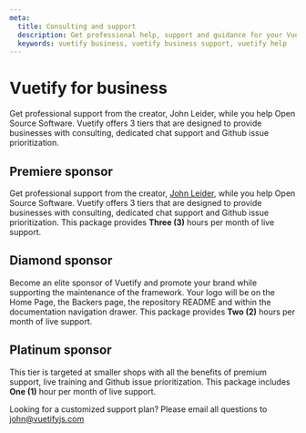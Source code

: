 ```yaml
---
meta:
  title: Consulting and support
  description: Get professional help, support and guidance for your Vuetify application while supporting the framework.
  keywords: vuetify business, vuetify business support, vuetify help
---
```


# Vuetify for business

Get professional support from the creator, John Leider, while you help Open Source Software. Vuetify offers 3 tiers that are designed to provide businesses with consulting, dedicated chat support and Github issue prioritization.

<entry-ad />

## Premiere sponsor

Get professional support from the creator, [John Leider](https://github.com/johnleider), while you help Open Source Software. Vuetify offers 3 tiers that are designed to provide businesses with consulting, dedicated chat support and Github issue prioritization. This package provides **Three (3)** hours per month of live support.

<become-sponsor />

## Diamond sponsor

Become an elite sponsor of Vuetify and promote your brand while supporting the maintenance of the framework. Your logo will be on the Home Page, the Backers page, the repository README and within the documentation navigation drawer. This package provides **Two (2)** hours per month of live support.

<become-sponsor />

## Platinum sponsor

This tier is targeted at smaller shops with all the benefits of premium support, live training and Github issue prioritization. This package includes **One (1)** hour per month of live support.

<become-sponsor />

Looking for a customized support plan? Please email all questions to [john@vuetifyjs.com](mailto:john@vuetifyjs.com?subject=Sponsorship%20Question)

<vuetify-comparison />

<backmatter />
